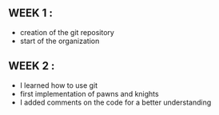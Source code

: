 ## WEEK 1 : 
- creation of the git repository
- start of the organization

## WEEK 2 : 
- I learned how to use git 
- first implementation of pawns and knights
- I added comments on the code for a better understanding